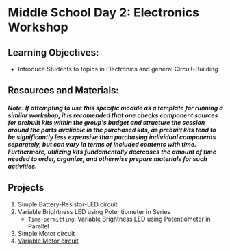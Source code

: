 # Middle School Day 2: Electronics Workshop
## Learning Objectives:
- Introduce Students to topics in Electronics and general Circuit-Building
## Resources and Materials:
##### Note: If attempting to use this specific module as a template for running a similar workshop, it is recomended that one checks component sources for prebuilt kits within the group's budget and structure the session around the parts avaliable in the purchased kits, as prebuilt kits tend to be significantly less expensive than purchasing individual components separately, but can vary in terms of included contents with time. Furthermore, utilizing kits fundamentally decreases the amount of time needed to order, organize, and otherwise prepare materials for such activities.

## Projects
1. Simple Battery-Resistor-LED circuit
2. Variable Brightness LED using Potentiometer in Series
    - `Time-permitting`: Variable Brightness LED using Potentiometer in Parallel
3. Simple Motor circuit
4. [Variable Motor circuit](https://youtu.be/qmeENqruvZs?t=13)
